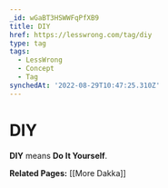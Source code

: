 ```yaml
---
_id: wGaBT3HSWWFqPfXB9
title: DIY
href: https://lesswrong.com/tag/diy
type: tag
tags:
  - LessWrong
  - Concept
  - Tag
synchedAt: '2022-08-29T10:47:25.310Z'
---
```

# DIY

**DIY** means **Do It Yourself**. 

**Related Pages:** [[More Dakka]]